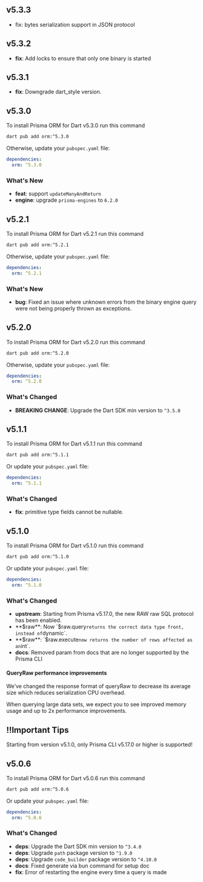 ## v5.3.3

- fix: bytes serialization support in JSON protocol

## v5.3.2

* **fix**: Add locks to ensure that only one binary is started

## v5.3.1

* **fix**: Downgrade dart_style version.

## v5.3.0

To install Prisma ORM for Dart v5.3.0 run this command

```bash
dart pub add orm:^5.3.0
```

Otherwise, update your `pubspec.yaml` file:

```yaml
dependencies:
  orm: ^5.3.0
```

### What's New

- **feat**: support `updateManyAndReturn`
- **engine**: upgrade `prisma-engines` to `6.2.0`

## v5.2.1

To install Prisma ORM for Dart v5.2.1 run this command

```bash
dart pub add orm:^5.2.1
```

Otherwise, update your `pubspec.yaml` file:

```yaml
dependencies:
  orm: ^5.2.1
```

### What's New

- **bug**: Fixed an issue where unknown errors from the binary engine query were not being properly thrown as exceptions.

## v5.2.0

To install Prisma ORM for Dart v5.2.0 run this command

```bash
dart pub add orm:^5.2.0
```

Otherwise, update your `pubspec.yaml` file:

```yaml
dependencies:
  orm: ^5.2.0
```

### What's Changed

- **BREAKING CHANGE**: Upgrade the Dart SDK min version to `^3.5.0`

## v5.1.1

To install Prisma ORM for Dart v5.1.1 run this command

```bash
dart pub add orm:^5.1.1
```

Or update your `pubspec.yaml` file:

```yaml
dependencies:
  orm: ^5.1.1
```

### What's Changed

- **fix**: primitive type fields cannot be nullable.

## v5.1.0

To install Prisma ORM for Dart v5.1.0 run this command

```bash
dart pub add orm:^5.1.0
```

Or update your `pubspec.yaml` file:

```yaml
dependencies:
  orm: ^5.1.0
```

### What's Changed

- **upstream**: Starting from Prisma v5.17.0, the new RAW raw SQL protocol has been enabled.
- **$raw**: Now `$raw.query` returns the correct data type front, instead of `dynamic`.
- **$raw**: `$raw.execute` now returns the number of rows affected as an `int`.
- **docs**: Removed param from docs that are no longer supported by the Prisma CLI

#### QueryRaw performance improvements

We’ve changed the response format of queryRaw to decrease its average size which reduces serialization CPU overhead.

When querying large data sets, we expect you to see improved memory usage and up to 2x performance improvements.

## ‼️Important Tips

Starting from version v5.1.0, only Prisma CLI v5.17.0 or higher is supported!

## v5.0.6

To install Prisma ORM for Dart v5.0.6 run this command

```bash
dart pub add orm:^5.0.6
```

Or update your `pubspec.yaml` file:

```yaml
dependencies:
  orm: ^5.0.6
```

### What's Changed

- **deps**: Upgrade the Dart SDK min version to `^3.4.0`
- **deps**: Upgrade `path` package version to `^1.9.0`
- **deps**: Upgrade `code_builder` package version to `^4.10.0`
- **docs**: Fixed generate via bun command for setup doc
- **fix**: Error of restarting the engine every time a query is made
